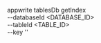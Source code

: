 appwrite tablesDb getIndex \
        --databaseId <DATABASE_ID> \
        --tableId <TABLE_ID> \
        --key ''
